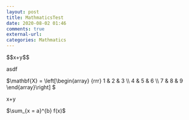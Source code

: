 ```yaml
---
layout: post
title: MathmaticsTest
date: 2020-08-02 01:46
comments: true
external-url:
categories: Mathmatics
---
```

<p>$$x+y$$</p>
asdf
<p>$\mathbf{X} = \left[\begin{array}
{rrr}
1 & 2 & 3 \\
4 & 5 & 6 \\
7 & 8 & 9
\end{array}\right]
$</p>
<p>x+y</p>

$\sum_{x = a}^{b} f(x)$




